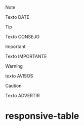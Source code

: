 > [!NOTE]
> Texto DATE

> [!TIP]
> Texto CONSEJO

> [!IMPORTANT]
> Texto IMPORTANTE

> [!WARNING]
> texto AVISOS


> [!CAUTION]
> Texto ADVERTIR
> 
> 
# responsive-table
